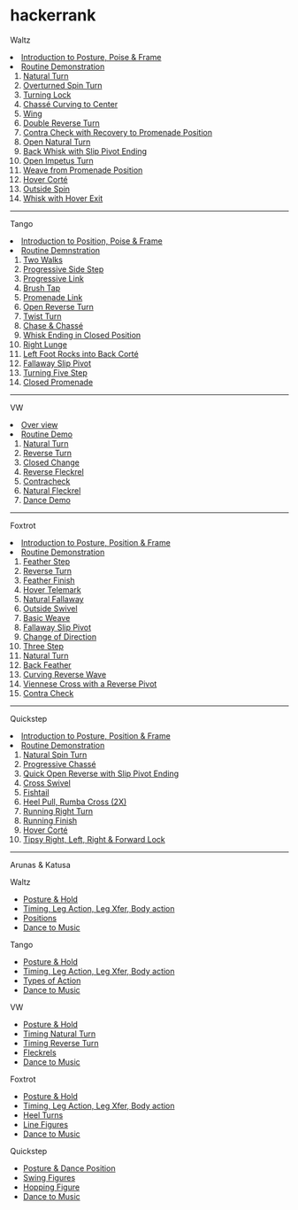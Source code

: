 # hackerrank




Waltz
<li> <a href="http://view.vzaar.com/1319170/video?origin=iframe"> Introduction to Posture, Poise & Frame</a>
<li> <a href="http://view.vzaar.com/1319165/video?origin=iframe"> Routine Demonstration</a>
<ol>
<li> <a href="http://view.vzaar.com/1319162/video?origin=iframe"> Natural Turn</a>
<li> <a href="http://view.vzaar.com/1319150/video?origin=iframe"> Overturned Spin Turn</a>
<li> <a href="http://view.vzaar.com/1319133/video?origin=iframe"> Turning Lock</a>
<li> <a href="http://view.vzaar.com/1319120/video?origin=iframe"> Chassé Curving to Center</a>
<li> <a href="http://view.vzaar.com/1319094/video?origin=iframe"> Wing</a>
<li> <a href="http://view.vzaar.com/1319080/video?origin=iframe"> Double Reverse Turn</a>
<li> <a href="http://view.vzaar.com/1319073/video?origin=iframe"> Contra Check with Recovery to Promenade Position</a>
<li> <a href="http://view.vzaar.com/1319064/video?origin=iframe"> Open Natural Turn</a>
<li> <a href="http://view.vzaar.com/1319055/video?origin=iframe"> Back Whisk with Slip Pivot Ending</a>
<li> <a href="http://view.vzaar.com/1319027/video?origin=iframe"> Open Impetus Turn</a>
<li> <a href="http://view.vzaar.com/1319008/video?origin=iframe"> Weave from Promenade Position</a>
<li> <a href="http://view.vzaar.com/1319003/video?origin=iframe"> Hover Corté</a>
<li> <a href="http://view.vzaar.com/1318973/video?origin=iframe"> Outside Spin</a>
<li> <a href="http://view.vzaar.com/1318944/video?origin=iframe"> Whisk with Hover Exit</a>
</ol>

----

Tango
<li> <a href="http://view.vzaar.com/1319295/video?origin=iframe"> Introduction to Position, Poise & Frame</a>
<li> <a href="http://view.vzaar.com/1319292/video?origin=iframe"> Routine Demnstration</a>
<ol>
<li> <a href="http://view.vzaar.com/1319290/video?origin=iframe"> Two Walks</a>
<li> <a href="http://view.vzaar.com/1319284/video?origin=iframe"> Progressive Side Step</a>
<li> <a href="http://view.vzaar.com/1319276/video?origin=iframe"> Progressive Link</a>
<li> <a href="http://view.vzaar.com/1329748/video?origin=iframe"> Brush Tap</a>
<li> <a href="http://view.vzaar.com/1329740/video?origin=iframe"> Promenade Link</a>
<li> <a href="http://view.vzaar.com/1329734/video?origin=iframe"> Open Reverse Turn</a>
<li> <a href="http://view.vzaar.com/1329715/video?origin=iframe"> Twist Turn</a>
<li> <a href="http://view.vzaar.com/1329697/video?origin=iframe"> Chase & Chass&eacute;</a>
<li> <a href="http://view.vzaar.com/1329677/video?origin=iframe"> Whisk Ending in Closed Position</a>
<li> <a href="http://view.vzaar.com/1329670/video?origin=iframe"> Right Lunge</a>
<li> <a href="http://view.vzaar.com/1329647/video?origin=iframe"> Left Foot Rocks into Back Cort&eacute;</a>
<li> <a href="http://view.vzaar.com/1329617/video?origin=iframe"> Fallaway Slip Pivot</a>
<li> <a href="http://view.vzaar.com/1329588/video?origin=iframe"> Turning Five Step</a>
<li> <a href="http://view.vzaar.com/1329579/video?origin=iframe"> Closed Promenade</a>
</ol>

----

VW
<li> <a href="http://view.vzaar.com/1319799/video?origin=iframe">Over view</a>
<li> <a href="http://view.vzaar.com/1319754/video?origin=iframe">Routine Demo</a>
<ol>
<li> <a href="http://view.vzaar.com/1319751/video?origin=iframe">Natural Turn</a>
<li> <a href="http://view.vzaar.com/1319734/video?origin=iframe">Reverse Turn</a>
<li> <a href="http://view.vzaar.com/1319724/video?origin=iframe">Closed Change</a>
<li> <a href="http://view.vzaar.com/1319714/video?origin=iframe">Reverse Fleckrel</a>
<li> <a href="http://view.vzaar.com/1319709/video?origin=iframe">Contracheck</a>
<li><a href="http://view.vzaar.com/1319701/video?origin=iframe">Natural Fleckrel</a>
<li><a href="http://view.vzaar.com/1319699/video?origin=iframe">Dance Demo</a>
</ol>

----

Foxtrot
<li> <a href="http://view.vzaar.com/1319528/video?origin=iframe"> Introduction to Posture, Position & Frame</a>
<li> <a href="http://view.vzaar.com/1319522/video?origin=iframe"> Routine Demonstration</a>
<ol>
<li> <a href="http://view.vzaar.com/1319520/video?origin=iframe"> Feather Step</a>
<li> <a href="http://view.vzaar.com/1319511/video?origin=iframe"> Reverse Turn</a>
<li> <a href="http://view.vzaar.com/1319485/video?origin=iframe"> Feather Finish</a>
<li> <a href="http://view.vzaar.com/1319452/video?origin=iframe"> Hover Telemark</a>
<li> <a href="http://view.vzaar.com/1319436/video?origin=iframe"> Natural Fallaway</a>
<li> <a href="http://view.vzaar.com/1319426/video?origin=iframe"> Outside Swivel</a>
<li> <a href="http://view.vzaar.com/1319418/video?origin=iframe"> Basic Weave</a>
<li> <a href="http://view.vzaar.com/1319405/video?origin=iframe"> Fallaway Slip Pivot</a>
<li> <a href="http://view.vzaar.com/1319385/video?origin=iframe"> Change of Direction</a>
<li> <a href="http://view.vzaar.com/1319369/video?origin=iframe"> Three Step</a>
<li> <a href="http://view.vzaar.com/1319358/video?origin=iframe"> Natural Turn</a>
<li> <a href="http://view.vzaar.com/1319346/video?origin=iframe"> Back Feather</a>
<li> <a href="http://view.vzaar.com/1319332/video?origin=iframe"> Curving Reverse Wave</a>
<li> <a href="http://view.vzaar.com/1319323/video?origin=iframe"> Viennese Cross with a Reverse Pivot</a>
<li> <a href="http://view.vzaar.com/1319310/video?origin=iframe"> Contra Check</a>
</ol>

----
Quickstep
<li> <a href="http://view.vzaar.com/1319698/video?origin=iframe"> Introduction to Posture, Position & Frame</a>
<li> <a href="http://view.vzaar.com/1319688/video?origin=iframe"> Routine Demonstration</a>
<ol>
<li> <a href="http://view.vzaar.com/1319686/video?origin=iframe"> Natural Spin Turn</a>
<li> <a href="http://view.vzaar.com/1319669/video?origin=iframe"> Progressive Chassé</a>
<li> <a href="http://view.vzaar.com/1319661/video?origin=iframe"> Quick Open Reverse with Slip Pivot Ending</a>
<li> <a href="http://view.vzaar.com/1319640/video?origin=iframe"> Cross Swivel</a>
<li> <a href="http://view.vzaar.com/1319630/video?origin=iframe"> Fishtail</a>
<li> <a href="http://view.vzaar.com/1319616/video?origin=iframe"> Heel Pull, Rumba Cross (2X)</a>
<li> <a href="http://view.vzaar.com/1319595/video?origin=iframe"> Running Right Turn</a>
<li> <a href="http://view.vzaar.com/1319579/video?origin=iframe"> Running Finish</a>
<li> <a href="http://view.vzaar.com/1319564/video?origin=iframe"> Hover Corté</a>
<li> <a href="http://view.vzaar.com/1319550/video?origin=iframe"> Tipsy Right, Left, Right & Forward Lock</a>
</ol>

----
Arunas & Katusa

Waltz

<ul>
<li> <a href="http://view.vzaar.com/13177826/video?origin=iframe">Posture & Hold</a>
<li> <a href="http://view.vzaar.com/13177862/video?origin=iframe">Timing, Leg Action, Leg Xfer, Body action</a>
<li> <a href="http://view.vzaar.com/13177919/video?origin=iframe">Positions</a>
<li> <a href="http://view.vzaar.com/13177924/video?origin=iframe">Dance to Music</a>
</ul>

Tango
<ul>
<li> <a href="http://view.vzaar.com/13178089/video?origin=iframe">Posture & Hold</a>
<li> <a href="http://view.vzaar.com/13178150/video?origin=iframe">Timing, Leg Action, Leg Xfer, Body action</a>
<li> <a href="http://view.vzaar.com/13178220/video?origin=iframe">Types of Action</a>
<li> <a href="http://view.vzaar.com/13178223/video?origin=iframe">Dance to Music</a>
</ul>

VW
<ul>
<li> <a href="http://view.vzaar.com/13178263/video?origin=iframe">Posture & Hold</a>
<li> <a href="http://view.vzaar.com/13178306/video?origin=iframe">Timing Natural Turn</a>
<li> <a href="http://view.vzaar.com/13178336/video?origin=iframe">Timing Reverse Turn</a>
<li> <a href="http://view.vzaar.com/13178350/video?origin=iframe">Fleckrels
<li> <a href="http://view.vzaar.com/13178352/video?origin=iframe">Dance to Music</a>
</ul>

Foxtrot
<ul>
<li> <a href="http://view.vzaar.com/13177960/video?origin=iframe">Posture & Hold</a>
<li> <a href="http://view.vzaar.com/13177997/video?origin=iframe">Timing, Leg Action, Leg Xfer, Body action</a>
<li> <a href="http://view.vzaar.com/13178004/video?origin=iframe">Heel Turns</a>
<li> <a href="http://view.vzaar.com/13178036/video?origin=iframe">Line Figures</a>
<li> <a href="http://view.vzaar.com/13178042/video?origin=iframe">Dance to Music</a>
</ul>

Quickstep
<ul>
<li> <a href="http://view.vzaar.com/13178380/video?origin=iframe">Posture & Dance Position</a>
<li> <a href="http://view.vzaar.com/13178433/video?origin=iframe">Swing Figures</a>
<li> <a href="http://view.vzaar.com/13178480/video?origin=iframe">Hopping Figure</a>
<li> <a href="http://view.vzaar.com/13178487/video?origin=iframe">Dance to Music</a>

